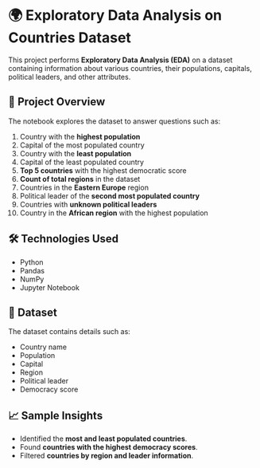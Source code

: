 # 🌍 Exploratory Data Analysis on Countries Dataset

This project performs **Exploratory Data Analysis (EDA)** on a dataset containing information about various countries, their populations, capitals, political leaders, and other attributes.

## 🚀 Project Overview

The notebook explores the dataset to answer questions such as:

1. Country with the **highest population**
2. Capital of the most populated country
3. Country with the **least population**
4. Capital of the least populated country
5. **Top 5 countries** with the highest democratic score
6. **Count of total regions** in the dataset
7. Countries in the **Eastern Europe** region
8. Political leader of the **second most populated country**
9. Countries with **unknown political leaders**
10. Country in the **African region** with the highest population

## 🛠️ Technologies Used

* Python
* Pandas
* NumPy
* Jupyter Notebook

## 📂 Dataset

The dataset contains details such as:

* Country name
* Population
* Capital
* Region
* Political leader
* Democracy score

## 📈 Sample Insights

* Identified the **most and least populated countries**.
* Found **countries with the highest democracy scores**.
* Filtered **countries by region and leader information**.

